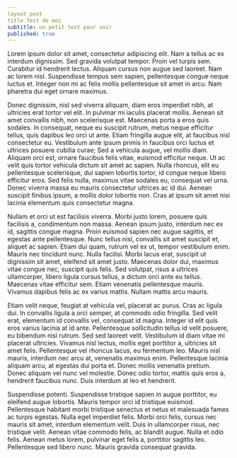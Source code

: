 ```yaml
---
layout post
title Test de moi
subtitle: un petit test pour voir
published: true
---
```



Lorem ipsum dolor sit amet, consectetur adipiscing elit. Nam a tellus ac ex interdum dignissim. Sed gravida volutpat tempor. Proin vel turpis sem. Curabitur id hendrerit lectus. Aliquam cursus non augue sed laoreet. Nam ac lorem nisl. Suspendisse tempus sem sapien, pellentesque congue neque luctus et. Integer non mi ac felis mollis pellentesque sit amet in arcu. Nam pharetra dui eget ornare maximus.

Donec dignissim, nisl sed viverra aliquam, diam eros imperdiet nibh, at ultricies erat tortor vel elit. In pulvinar mi iaculis placerat mollis. Aenean sit amet convallis nibh, non scelerisque est. Maecenas porta a eros quis sodales. In consequat, neque eu suscipit rutrum, metus neque efficitur tellus, quis dapibus leo orci ut ante. Etiam fringilla augue elit, at faucibus nisl consectetur eu. Vestibulum ante ipsum primis in faucibus orci luctus et ultrices posuere cubilia curae; Sed a vehicula augue, vel mollis diam. Aliquam orci est, ornare faucibus felis vitae, euismod efficitur neque. Ut ac velit quis tortor vehicula dictum sit amet ac sapien. Nulla rhoncus, elit eu pellentesque scelerisque, dui sapien lobortis tortor, id congue neque libero efficitur eros. Sed felis nulla, maximus vitae sodales eu, consequat vel urna. Donec viverra massa eu mauris consectetur ultrices ac id dui. Aenean suscipit finibus ipsum, a mollis dolor lobortis non. Cras at ipsum sit amet nisi lacinia elementum quis consectetur magna.

Nullam et orci ut est facilisis viverra. Morbi justo lorem, posuere quis facilisis a, condimentum non massa. Aenean ipsum justo, interdum nec ex id, sagittis congue magna. Proin euismod sapien nec augue sagittis, et egestas ante pellentesque. Nunc tellus nisl, convallis sit amet suscipit et, aliquet ac sapien. Etiam dui quam, rutrum vel ex ut, tempor vestibulum enim. Mauris nec tincidunt nunc. Nulla facilisi. Morbi lacus erat, suscipit ut dignissim sit amet, eleifend sit amet justo. Maecenas dolor dui, maximus vitae congue nec, suscipit quis felis. Sed volutpat, risus a ultrices ullamcorper, libero ligula cursus tellus, a dictum orci ante eu tellus. Maecenas vitae efficitur sem. Etiam venenatis pellentesque mauris. Vivamus dapibus felis ac ex varius mattis. Nullam mattis arcu mauris.

Etiam velit neque, feugiat at vehicula vel, placerat ac purus. Cras ac ligula dui. In convallis ligula a orci semper, at commodo odio fringilla. Sed velit erat, elementum id convallis vel, consequat id magna. Integer id elit quis eros varius lacinia at id ante. Pellentesque sollicitudin tellus id velit posuere, eu bibendum nisi rutrum. Sed sed laoreet velit. Vestibulum id diam vitae mi placerat ultricies. Vivamus nisl lectus, mollis eget porttitor a, ultricies sit amet felis. Pellentesque vel rhoncus lacus, eu fermentum leo. Mauris nisl mauris, interdum nec arcu at, venenatis maximus enim. Pellentesque lacinia aliquam arcu, at egestas dui porta et. Donec mollis venenatis pretium. Donec aliquam vel nunc vel molestie. Donec odio tortor, mattis quis eros a, hendrerit faucibus nunc. Duis interdum at leo et hendrerit.

Suspendisse potenti. Suspendisse tristique sapien in augue porttitor, eu eleifend augue lobortis. Mauris tempor orci id tristique euismod. Pellentesque habitant morbi tristique senectus et netus et malesuada fames ac turpis egestas. Nulla eget imperdiet felis. Morbi orci felis, cursus nec mauris sit amet, interdum elementum velit. Duis in ullamcorper risus, nec tristique velit. Aenean vitae commodo felis, ac blandit augue. Nulla et odio felis. Aenean metus lorem, pulvinar eget felis a, porttitor sagittis leo. Pellentesque sed libero nunc. Mauris gravida consequat gravida. 
